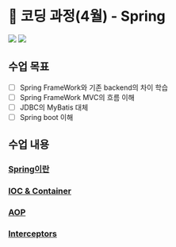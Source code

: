 # 🌈 코딩 과정(4월) - Spring

<img src="https://img.shields.io/badge/Spring-9ACD32?style=flat&logo=Spring&logoColor=white"/> <img src="https://img.shields.io/badge/SpringBoot-9ACD32?style=flat&logo=SpringBoot&logoColor=white"/>



## 수업 목표

- [ ] Spring FrameWork와 기존 backend의 차이 학습
- [ ] Spring FrameWork MVC의 흐름 이해
- [ ] JDBC의 MyBatis 대체 
- [ ] Spring boot 이해 

 ## 수업 내용

### [Spring이란](https://github.com/unggu0704/saffy/blob/main/06.%20FrameWork/Spring%EC%9D%B4%EB%9E%80.md)
### [IOC & Container](https://github.com/unggu0704/saffy/blob/main/06.%20FrameWork/IoC%20%26%20Container.md)
### [AOP](https://github.com/unggu0704/saffy/blob/main/06.%20FrameWork/AOP.md)
### [Interceptors](https://github.com/unggu0704/saffy/blob/main/06.%20FrameWork/File%20Upload%20%26%20Interceptors.md)
